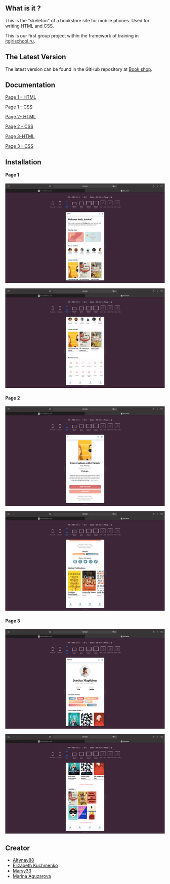 ## What is it ?

This is the "skeleton" of a bookstore site for mobile phones. Used for writing HTML and CSS.

This is our first group project within the framework of training in [itgirlschool.ru](https://itgirlschool.ru/payment).

## The Latest Version
The latest version can be found in the GitHub repository at [Book shop](https://github.com/Marsy33/Book_shop.git).

##   Documentation
[Page 1 - HTML](https://github.com/Marsy33/Book_shop/blob/master/page_1/index.html)

[Page 1 - CSS](https://github.com/Marsy33/Book_shop/blob/master/page_1/assets/style_css/style.css)

[Page 2- HTML](https://github.com/Marsy33/Book_shop/blob/master/page_2/index.html)

[Page 2 - CSS](https://github.com/Marsy33/Book_shop/blob/master/page_2/assets/style_css/style.css)

[Page 3-HTML](https://github.com/Marsy33/Book_shop/blob/master/page_3/index.html)

[Page 3 - CSS](https://github.com/Marsy33/Book_shop/blob/master/page_3/assets/style_css/style.css)


##   Installation

#### Page 1 
![page_1_a.png](https://github.com/Marsy33/Book_shop/blob/master/assets/images/page_1_a.png?raw=true)

![page_1_b.png](https://github.com/Marsy33/Book_shop/blob/master/assets/images/page_1_b.png?raw=true)

#### Page 2
![page_2_a.png](https://github.com/Marsy33/Book_shop/blob/master/page_2/assets/images/page_2_a.png?raw=true)

![page_2_b.png](https://github.com/Marsy33/Book_shop/blob/master/page_2/assets/images/page_2_b.png?raw=true)

#### Page 3
![page_3_a.png](https://github.com/Marsy33/Book_shop/blob/master/page_3/assets/images/page_3_a.png?raw=true)

![page_3_b.png](https://github.com/Marsy33/Book_shop/blob/master/page_3/assets/images/page_3_b.png?raw=true)
## Сreator

- [Altynay88](https://github.com/Altynay88)
- [Elizabeth Kuchmenko](https://github.com/lizakuchmenko)
- [Marsy33](https://github.com/Marsy33)
- [Marina Aguzarova](https://github.com/Agumarina)
